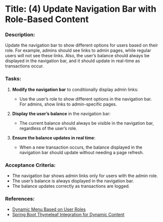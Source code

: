 # Title: (4) Update Navigation Bar with Role-Based Content

### Description:
Update the navigation bar to show different options for users based on their role. For example, admins should see links to admin pages, while regular users will not see these links. Also, the user’s balance should always be displayed in the navigation bar, and it should update in real-time as transactions occur.

### Tasks:
1. **Modify the navigation bar** to conditionally display admin links:
   - Use the user’s role to show different options in the navigation bar. For admins, show links to admin-specific pages.

2. **Display the user’s balance** in the navigation bar:
   - The current balance should always be visible in the navigation bar, regardless of the user’s role.

3. **Ensure the balance updates in real time**:
   - When a new transaction occurs, the balance displayed in the navigation bar should update without needing a page refresh.

### Acceptance Criteria:
- The navigation bar shows admin links only for users with the admin role.
- The user’s balance is always displayed in the navigation bar.
- The balance updates correctly as transactions are logged.

### References:
- [Dynamic Menu Based on User Roles](https://www.baeldung.com/spring-security-role-based-menu)
- [Spring Boot Thymeleaf Integration for Dynamic Content](https://spring.io/guides/gs/serving-web-content/)
